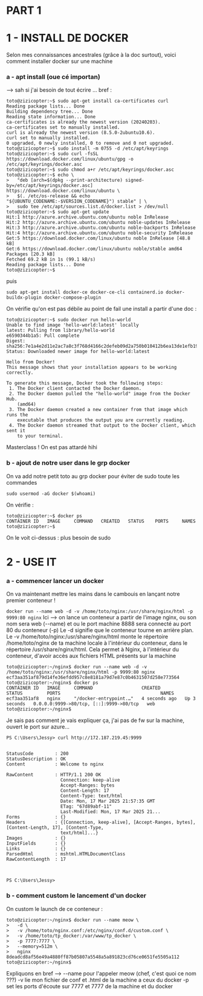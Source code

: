 # PART 1
# 1 - INSTALL DE DOCKER

Selon mes connaissances ancestrales (grâce à la doc surtout), voici comment installer docker sur une machine

### a - apt install (oue cé importan)

--> sah si j'ai besoin de tout écrire ... bref :

```
toto@zizicopter:~$ sudo apt-get install ca-certificates curl
Reading package lists... Done
Building dependency tree... Done
Reading state information... Done
ca-certificates is already the newest version (20240203).
ca-certificates set to manually installed.
curl is already the newest version (8.5.0-2ubuntu10.6).
curl set to manually installed.
0 upgraded, 0 newly installed, 0 to remove and 0 not upgraded.
toto@zizicopter:~$ sudo install -m 0755 -d /etc/apt/keyrings
toto@zizicopter:~$ sudo curl -fsSL https://download.docker.com/linux/ubuntu/gpg -o /etc/apt/keyrings/docker.asc
toto@zizicopter:~$ sudo chmod a+r /etc/apt/keyrings/docker.asc
toto@zizicopter:~$ echo \
>   "deb [arch=$(dpkg --print-architecture) signed-by=/etc/apt/keyrings/docker.asc] https://download.docker.com/linux/ubuntu \
>   $(. /etc/os-release && echo "${UBUNTU_CODENAME:-$VERSION_CODENAME}") stable" | \
>   sudo tee /etc/apt/sources.list.d/docker.list > /dev/null
toto@zizicopter:~$ sudo apt-get update
Hit:1 http://azure.archive.ubuntu.com/ubuntu noble InRelease
Hit:2 http://azure.archive.ubuntu.com/ubuntu noble-updates InRelease
Hit:3 http://azure.archive.ubuntu.com/ubuntu noble-backports InRelease
Hit:4 http://azure.archive.ubuntu.com/ubuntu noble-security InRelease
Get:5 https://download.docker.com/linux/ubuntu noble InRelease [48.8 kB]
Get:6 https://download.docker.com/linux/ubuntu noble/stable amd64 Packages [20.3 kB]
Fetched 69.2 kB in 1s (99.1 kB/s)
Reading package lists... Done
toto@zizicopter:~$
```
puis 

```
sudo apt-get install docker-ce docker-ce-cli containerd.io docker-buildx-plugin docker-compose-plugin
```
On vérifie qu'on est pas débile au point de fail une install a partir d'une doc : 

```
toto@zizicopter:~$ sudo docker run hello-world
Unable to find image 'hello-world:latest' locally
latest: Pulling from library/hello-world
e6590344b1a5: Pull complete
Digest: sha256:7e1a4e2d11e2ac7a8c3f768d4166c2defeb09d2a750b010412b6ea13de1efb19
Status: Downloaded newer image for hello-world:latest

Hello from Docker!
This message shows that your installation appears to be working correctly.

To generate this message, Docker took the following steps:
 1. The Docker client contacted the Docker daemon.
 2. The Docker daemon pulled the "hello-world" image from the Docker Hub.
    (amd64)
 3. The Docker daemon created a new container from that image which runs the
    executable that produces the output you are currently reading.
 4. The Docker daemon streamed that output to the Docker client, which sent it
    to your terminal.
```

Masterclass ! On est pas attardé hihi


### b - ajout de notre user dans le grp docker

On va add notre petit toto au grp docker pour éviter de sudo toute les commandes

```
sudo usermod -aG docker $(whoami)
```

On vérifie : 

```
toto@zizicopter:~$ docker ps
CONTAINER ID   IMAGE     COMMAND   CREATED   STATUS    PORTS     NAMES
toto@zizicopter:~$
```
On le voit ci-dessus : plus besoin de sudo

# 2 - USE IT 
### a - commencer lancer un docker
On va maintenant mettre les mains dans le cambouis en lançant notre premier conteneur !

```docker run --name web -d -v /home/toto/nginx:/usr/share/nginx/html -p 9999:80 nginx```
Ici --> on lance un conteneur a partir de l'image nginx, ou son nom sera web (--name) et ou le port machine 8888 sera connecté au port 80 du conteneur (-p)
        Le -d signifie que le conteneur tourne en arrière plan. Le -v /home/toto/nginx:/usr/share/nginx/html monte le répertoire /home/toto/nginx de ta machine locale à l'intérieur du conteneur, dans le répertoire /usr/share/nginx/html. Cela permet à Nginx, à l'intérieur du conteneur, d'avoir accès aux fichiers HTML présents sur la machine

```
toto@zizicopter:~/nginx$ docker run --name web -d -v /home/toto/nginx:/usr/share/nginx/html -p 9999:80 nginx
ecf3aa351af879d14fe36efdd957c8e8181a79d7e87c0b4631507d258e773564
toto@zizicopter:~/nginx$ docker ps
CONTAINER ID   IMAGE     COMMAND                  CREATED         STATUS         PORTS                                     NAMES
ecf3aa351af8   nginx     "/docker-entrypoint.…"   4 seconds ago   Up 3 seconds   0.0.0.0:9999->80/tcp, [::]:9999->80/tcp   web
toto@zizicopter:~/nginx$
```

Je sais pas comment je vais expliquer ça, j'ai pas de fw sur la machine, ouvert le port sur azure...

```
PS C:\Users\Jessy> curl http://172.187.219.45:9999


StatusCode        : 200
StatusDescription : OK
Content           : Welcome to nginx

RawContent        : HTTP/1.1 200 OK
                    Connection: keep-alive
                    Accept-Ranges: bytes
                    Content-Length: 17
                    Content-Type: text/html
                    Date: Mon, 17 Mar 2025 21:57:35 GMT
                    ETag: "67d89abf-11"
                    Last-Modified: Mon, 17 Mar 2025 21...
Forms             : {}
Headers           : {[Connection, keep-alive], [Accept-Ranges, bytes], [Content-Length, 17], [Content-Type,
                    text/html]...}
Images            : {}
InputFields       : {}
Links             : {}
ParsedHtml        : mshtml.HTMLDocumentClass
RawContentLength  : 17



PS C:\Users\Jessy>
```
### b - comment custom le lancement d'un docker 
On custom le launch de ce conteneur : 

```
toto@zizicopter:~/nginx$ docker run --name meow \
>   -d \
>   -v /home/toto/nginx.conf:/etc/nginx/conf.d/custom.conf \
>   -v /home/toto/tp_docker:/var/www/tp_docker \
>   -p 7777:7777 \
>   --memory=512m \
>   nginx
8deadcd8af56e49a4880ff87b05807a5548a5a891823cd76ce0651fe5505a112
toto@zizicopter:~/nginx$
```
Expliquons en bref --> --name pour l'appeler meow (chef, c'est quoi ce nom ???) 
                        -v lie mon fichier de conf et .html de la machine a ceux du docker
                        -p set les ports d'écoute sur 7777 et 7777 de la machine et du docker

